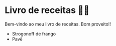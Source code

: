 # Livro de receitas :man_cook:

Bem-vindo ao meu livro de receitas. Bom proveito!!

- Strogonoff de frango
- Pavê
